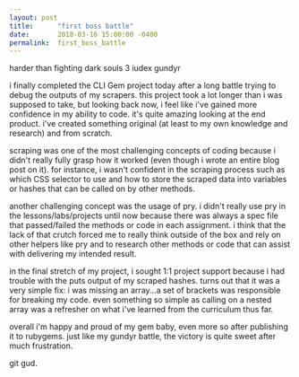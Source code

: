```yaml
---
layout: post
title:      "first boss battle"
date:       2018-03-16 15:00:00 -0400
permalink:  first_boss_battle
---
```


harder than fighting dark souls 3 iudex gundyr

i finally completed the CLI Gem project today after a long battle trying to debug the outputs of my scrapers. this project took a lot longer than i was supposed to take, but looking back now, i feel like i've gained more confidence in my ability to code. it's quite amazing looking at the end product. i've created something original (at least to my own knowledge and research) and from scratch.

scraping was one of the most challenging concepts of coding because i didn't really fully grasp how it worked (even though i wrote an entire blog post on it). for instance, i wasn't confident in the scraping process such as which CSS selector to use and how to store the scraped data into variables or hashes that can be called on by other methods.

another challenging concept was the usage of pry. i didn't really use pry in the lessons/labs/projects until now because there was always a spec file that passed/failed the methods or code in each assignment. i think that the lack of that crutch forced me to really think outside of the box and rely on other helpers like pry and to research other methods or code that can assist with delivering my intended result.

in the final stretch of my project, i sought 1:1 project support because i had trouble with the puts output of my scraped hashes. turns out that it was a very simple fix: i was missing an array...a set of brackets was responsible for breaking my code. even something so simple as calling on a nested array was a refresher on what i've learned from the curriculum thus far.

overall i'm happy and proud of my gem baby, even more so after publishing it to rubygems. just like my gundyr battle, the victory is quite sweet after much frustration.

git gud.
